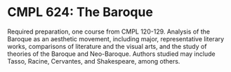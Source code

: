 # CMPL 624: The Baroque

Required preparation, one course from CMPL 120-129. Analysis of the Baroque as an aesthetic movement, including major, representative literary works, comparisons of literature and the visual arts, and the study of theories of the Baroque and Neo-Baroque. Authors studied may include Tasso, Racine, Cervantes, and Shakespeare, among others.